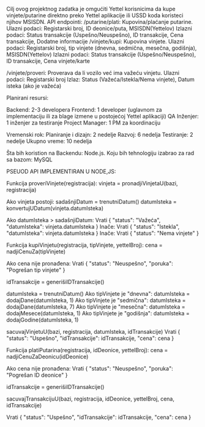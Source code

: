 Cilj ovog projektnog zadatka je omgućiti Yettel korisnicima da kupe vinjete/putarine direktno preko Yettel aplikacije ili USSD koda koristeci njihov MSISDN.
API endpointi: 
  /putarine/plati: Kupovina/plaćanje putarine.
Ulazni podaci:
Registarski broj, ID deonice/puta, MSISDN(Yettelov)
Izlazni podaci:
Status transakcije (Uspešno/Neuspešno), ID transakcije, Cena transakcije, Dodatne informacije 
  /vinjete/kupi: Kupovina vinjete.
Ulazni podaci:
Registarski broj, tip vinjete (dnevna, sedmična, mesečna, godišnja), MSISDN(Yettelov)
Izlazni podaci:
Status transakcije (Uspešno/Neuspešno), ID transakcije, Cena vinjete/karte

  /vinjete/proveri: Proverava da li vozilo već ima važeću vinjetu.
Ulazni podaci: Registarski broj
Izlaz:
Status (Važeća/Istekla/Nema vinjete), Datum isteka (ako je važeća)

Planirani resursi:

Backend: 2-3 developera
Frontend: 1 developer (uglavnom za implementaciju ili za blage izmene u postojećoj Yettel aplikaciji)
QA Inženjer: 1 inženjer za testiranje
Project Manager: 1 PM za koordinaciju

Vremenski rok:
Planiranje i dizajn: 2 nedelje
Razvoj: 6 nedelja
Testiranje: 2 nedelje
Ukupno vreme: 10 nedelja


Šta bih koristion na Backendu: Node.js.
Koju bih tehnologiju izabrao za rad sa bazom: MySQL 

PSEUOD API IMPLEMENTIRAN U NODE,JS:

Funkcija proveriVinjete(registracija):
    vinjeta = pronadjiVinjetaU(bazi, registracija)

   Ako vinjeta postoji:
        sadašnjiDatum = trenutniDatum()
        datumIsteka = konvertujUDatum(vinjeta.datumIsteka)

   Ako datumIsteka > sadašnjiDatum:
            Vrati { "status": "Važeća", "datumIsteka": vinjeta.datumIsteka }
    Inače:
            Vrati { "status": "Istekla", "datumIsteka": vinjeta.datumIsteka }
    Inače:
        Vrati { "status": "Nema vinjete" }



Funkcija kupiVinjetu(registracija, tipVinjete, yettelBroj):
  cena = nadjiCenuZa(tipVinjete)

  Ako cena nije pronađena:
    Vrati { "status": "Neuspešno", "poruka": "Pogrešan tip vinjete" }

  idTransakcije = generišiIDTransakcije()

  datumIsteka = trenutniDatum()
  Ako tipVinjete je "dnevna":
        datumIsteka = dodajDane(datumIsteka, 1)
  Ako tipVinjete je "sedmična":
        datumIsteka = dodajDane(datumIsteka, 7)
    Ako tipVinjete je "mesečna":
        datumIsteka = dodajMesece(datumIsteka, 1)
    Ako tipVinjete je "godišnja":
        datumIsteka = dodajGodine(datumIsteka, 1)

sacuvajVinjetuU(bazi, registracija, datumIsteka, idTransakcije)
Vrati { "status": "Uspešno", "idTransakcije": idTransakcije, "cena": cena }



Funkcija platiPutarina(registracija, idDeonice, yettelBroj):
  cena = nadjiCenuZaDeonicu(idDeonice)

  Ako cena nije pronađena:
        Vrati { "status": "Neuspešno", "poruka": "Pogrešan ID deonice" }

  idTransakcije = generišiIDTransakcije()

  sacuvajTransakcijuU(bazi, registracija, idDeonice, yettelBroj, cena, idTransakcije)

  Vrati { "status": "Uspešno", "idTransakcije": idTransakcije, "cena": cena }

